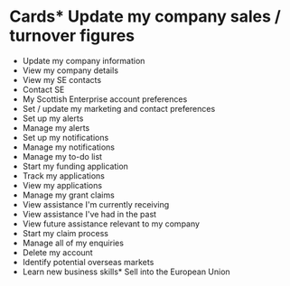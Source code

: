 # Cards* Update my company sales / turnover figures 
* Update my company information 
* View my company details 
* View my SE contacts 
* Contact SE 
* My Scottish Enterprise account preferences 
* Set / update my marketing and contact preferences
* Set up my alerts
* Manage my alerts
* Set up my notifications
* Manage my notifications
* Manage my to-do list
* Start my funding application
* Track my applications
* View my applications
* Manage my grant claims
* View assistance I'm currently receiving
* View assistance I've had in the past
* View future assistance relevant to my company
* Start my claim process
* Manage all of my enquiries
* Delete my account
* Identify potential overseas markets
* Learn new business skills* Sell into the European Union
